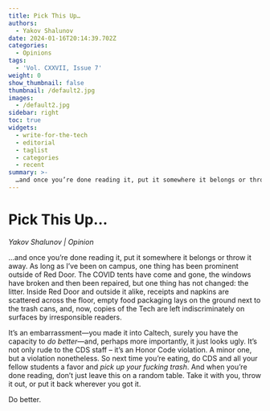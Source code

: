 ```yaml
---
title: Pick This Up…
authors:
  - Yakov Shalunov
date: 2024-01-16T20:14:39.702Z
categories:
  - Opinions
tags:
  - 'Vol. CXXVII, Issue 7'
weight: 0
show_thumbnail: false
thumbnail: /default2.jpg
images:
  - /default2.jpg
sidebar: right
toc: true
widgets:
  - write-for-the-tech
  - editorial
  - taglist
  - categories
  - recent
summary: >-
  …and once you’re done reading it, put it somewhere it belongs or throw it away. As long as I’ve been on campus, one thing has been prominent outside of Red Door. The COVID tents have come and gone, the windows have broken and then been repaired, but one thing has not changed: the litter. Inside Red Door and outside it alike, receipts and napkins are scattered across the floor, empty food packaging lays on the ground next to the trash cans, and, now, copies of the Tech are left indiscriminately on surfaces by irresponsible readers.
---
```


# Pick This Up…

_Yakov Shalunov | Opinion_

…and once you’re done reading it, put it somewhere it belongs or throw it away. As long as I’ve been on campus, one thing has been prominent outside of Red Door. The COVID tents have come and gone, the windows have broken and then been repaired, but one thing has not changed: the litter. Inside Red Door and outside it alike, receipts and napkins are scattered across the floor, empty food packaging lays on the ground next to the trash cans, and, now, copies of the Tech are left indiscriminately on surfaces by irresponsible readers.

It’s an embarrassment—you made it into Caltech, surely you have the capacity to _do better_—and, perhaps more importantly, it just looks ugly. It’s not only rude to the CDS staff – it’s an Honor Code violation. A minor one, but a violation nonetheless. So next time you’re eating, do CDS and all your fellow students a favor and _pick up your fucking trash_. And when you’re done reading, don’t just leave this on a random table. Take it with you, throw it out, or put it back wherever you got it.

Do better.
